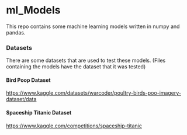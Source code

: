 # ml_Models
This repo contains some machine learning models written in numpy and pandas.

### Datasets
There are some datasets that are used to test these models. (Files containing the models have the dataset that it was tested)
#### Bird Poop Dataset
https://www.kaggle.com/datasets/warcoder/poultry-birds-poo-imagery-dataset/data
#### Spaceship Titanic Dataset
https://www.kaggle.com/competitions/spaceship-titanic



